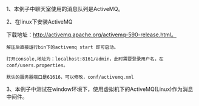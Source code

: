 1、本例子中聊天室使用的消息队列是ActiveMQ。

2、在linux下安装ActiveMQ
	
   下载地址：http://activemq.apache.org/activemq-590-release.html。

	解压后直接运行bin下的activemq start 即可启动。

	打开console,地址为：localhost:8161/admin，此时需要登录用户名，在conf/users.properties。

	默认的服务器端口是61616，可以修改，conf/activemq.xml 

3、本例子中测试在window环境下，使用虚拟机下的ActiveMQ(Linux)作为消息中间件。